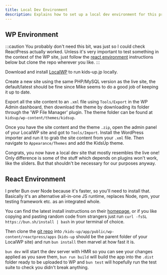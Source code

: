 ```yaml
---
title: Local Dev Environment
description: Explains how to set up a local dev environment for this project.
---
```


## WP Environment

:::caution
You probably don't need this bit, was just so I could check ReactPress actually worked. Unless it's very important to test something in the context of the WP site, just follow the [react environment](#react-environment) instructions below but clone the repo wherever you like.
:::

Download and install [LocalWP](https://localwp.com/) to run kids-up.jp locally.

Create a new site using the same PHP/MySQL version as the live site, the default/latest should be fine since Mike seems to do a good job of keeping it up to date.

Export all the site content to an `.xml` file using `Tools/Export` in the WP Admin dashboard, then download the theme by downloading its folder through the 'WP File Manager' plugin. The theme folder can be found at `kidsup/wp-content/themes/kidsup`.

Once you have the site content and the theme `.zip`, open the admin panel of your LocalWP site and got to `Tools/Import`. Install the WordPress importer and run it to grab the site content from your `.xml` file. Then navigate to `Appearance/Themes` and add the KidsUp theme.

Congrats, you now have a local dev site that mostly resembles the live one! Only difference is some of the stuff which depends on plugins won't work, like the sliders. But that shouldn't be necessary for our purposes anyway.

## React Environment

I prefer Bun over Node because it's faster, so you'll need to install that. Basically it's an alternative all-in-one JS runtime, replaces Node, npm, your testing framework etc. as an integrated whole.

You can find the latest install instructions on their [homepage](https://bun.sh/), or if you like copying and pasting random code from strangers just run `curl -fsSL https://bun.sh/install | bash` in your terminal of choice.

Then clone the [git repo](https://github.com/Brett-Tanner/setsumeikai_calendar.git) into `/kids-up/app/public/wp-content/reactpress/apps` (`kids-up` should be the parent folder of your LocalWP site) and run `bun install` then marvel at how fast it is.

`bun dev` will start the dev server with HMR so you can see your changes applied as you save them, `bun run build` will build the app into the `.dist` folder ready to be uploaded to WP and `bun test` will hopefully run the test suite to check you didn't break anything.
